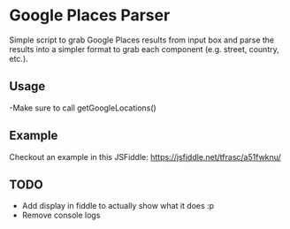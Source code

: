 # Google Places Parser
Simple script to grab Google Places results from input box and parse the results into a simpler format to grab each component (e.g. street, country, etc.).

## Usage
-Make sure to call getGoogleLocations()

## Example
Checkout an example in this JSFiddle:
https://jsfiddle.net/tfrasc/a51fwknu/

## TODO
- Add display in fiddle to actually show what it does :p
- Remove console logs
